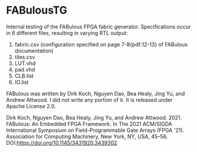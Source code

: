 # FABulousTG

Internal testing of the FABulous FPGA fabric generator. Specifications occur in 6 different files, resulting in varying RTL output:

1. fabric.csv (configuration specified on page 7-8{pdf:12-13} of FABulous documentation)
2. tiles.csv
3. LUT.vhd
4. pad.vhd
5. CLB.list
6. IO.list

FABulous was written by Dirk Koch, Nguyen Dao, Bea Healy, Jing Yu, and Andrew Attwood. I did not write any portion of it. It is released under Apache License 2.0.

Dirk Koch, Nguyen Dao, Bea Healy, Jing Yu, and Andrew Attwood. 2021. FABulous: An Embedded FPGA Framework. In The 2021 ACM/SIGDA International Symposium on Field-Programmable Gate Arrays (FPGA '21). Association for Computing Machinery, New York, NY, USA, 45–56. DOI:https://doi.org/10.1145/3431920.3439302
